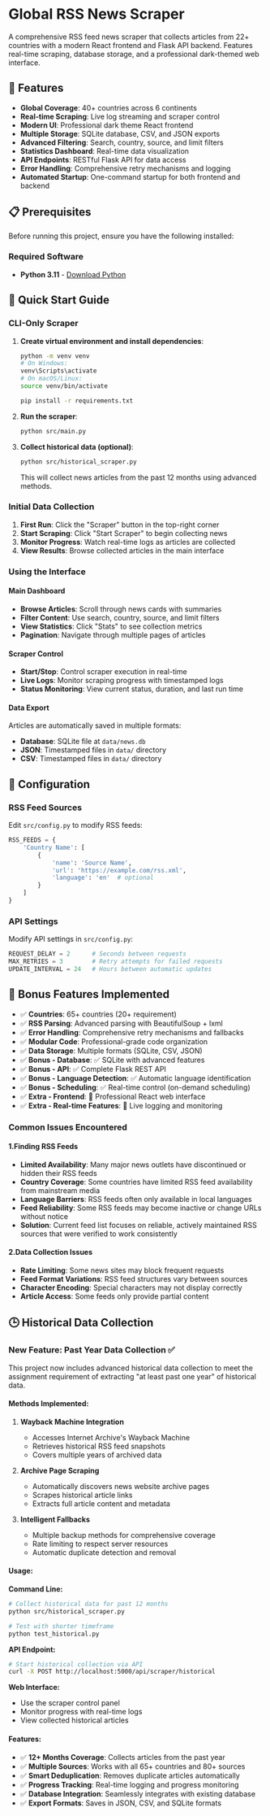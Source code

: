 # Global RSS News Scraper

A comprehensive RSS feed news scraper that collects articles from 22+ countries with a modern React frontend and Flask API backend. Features real-time scraping, database storage, and a professional dark-themed web interface.

## 🌟 Features

- **Global Coverage**: 40+ countries across 6 continents
- **Real-time Scraping**: Live log streaming and scraper control
- **Modern UI**: Professional dark theme React frontend
- **Multiple Storage**: SQLite database, CSV, and JSON exports
- **Advanced Filtering**: Search, country, source, and limit filters
- **Statistics Dashboard**: Real-time data visualization
- **API Endpoints**: RESTful Flask API for data access
- **Error Handling**: Comprehensive retry mechanisms and logging
- **Automated Startup**: One-command startup for both frontend and backend

## 📋 Prerequisites

Before running this project, ensure you have the following installed:

### Required Software
- **Python 3.11** - [Download Python](https://www.python.org/downloads/)

## 🚀 Quick Start Guide

### CLI-Only Scraper

1. **Create virtual environment and install dependencies**:
   ```bash
   python -m venv venv
   # On Windows:
   venv\Scripts\activate
   # On macOS/Linux:
   source venv/bin/activate
   
   pip install -r requirements.txt
   ```

2. **Run the scraper**:
   ```bash
   python src/main.py
   ```

3. **Collect historical data (optional)**:
   ```bash
   python src/historical_scraper.py
   ```
   This will collect news articles from the past 12 months using advanced methods.


### Initial Data Collection

1. **First Run**: Click the "Scraper" button in the top-right corner
2. **Start Scraping**: Click "Start Scraper" to begin collecting news
3. **Monitor Progress**: Watch real-time logs as articles are collected
4. **View Results**: Browse collected articles in the main interface

### Using the Interface

#### Main Dashboard
- **Browse Articles**: Scroll through news cards with summaries
- **Filter Content**: Use search, country, source, and limit filters
- **View Statistics**: Click "Stats" to see collection metrics
- **Pagination**: Navigate through multiple pages of articles

#### Scraper Control
- **Start/Stop**: Control scraper execution in real-time
- **Live Logs**: Monitor scraping progress with timestamped logs
- **Status Monitoring**: View current status, duration, and last run time

#### Data Export
Articles are automatically saved in multiple formats:
- **Database**: SQLite file at `data/news.db`
- **JSON**: Timestamped files in `data/` directory
- **CSV**: Timestamped files in `data/` directory

## 🔧 Configuration

### RSS Feed Sources
Edit `src/config.py` to modify RSS feeds:
```python
RSS_FEEDS = {
    'Country Name': [
        {
            'name': 'Source Name',
            'url': 'https://example.com/rss.xml',
            'language': 'en'  # optional
        }
    ]
}
```

### API Settings
Modify API settings in `src/config.py`:
```python
REQUEST_DELAY = 2      # Seconds between requests
MAX_RETRIES = 3        # Retry attempts for failed requests
UPDATE_INTERVAL = 24   # Hours between automatic updates
```

## 🎯 Bonus Features Implemented

- ✅ **Countries**: 65+ countries (20+ requirement)
- ✅ **RSS Parsing**: Advanced parsing with BeautifulSoup + lxml
- ✅ **Error Handling**: Comprehensive retry mechanisms and fallbacks
- ✅ **Modular Code**: Professional-grade code organization
- ✅ **Data Storage**: Multiple formats (SQLite, CSV, JSON)
- ✅ **Bonus - Database**: ✅ SQLite with advanced features
- ✅ **Bonus - API**: ✅ Complete Flask REST API
- ✅ **Bonus - Language Detection**: ✅ Automatic language identification
- ✅ **Bonus - Scheduling**: ✅ Real-time control (on-demand scheduling)
- ✅ **Extra - Frontend**: 🎁 Professional React web interface
- ✅ **Extra - Real-time Features**: 🎁 Live logging and monitoring

### Common Issues Encountered 

#### 1.Finding RSS Feeds
- **Limited Availability**: Many major news outlets have discontinued or hidden their RSS feeds
- **Country Coverage**: Some countries have limited RSS feed availability from mainstream media
- **Language Barriers**: RSS feeds often only available in local languages
- **Feed Reliability**: Some RSS feeds may become inactive or change URLs without notice
- **Solution**: Current feed list focuses on reliable, actively maintained RSS sources that were verified to work consistently

#### 2.Data Collection Issues
- **Rate Limiting**: Some news sites may block frequent requests
- **Feed Format Variations**: RSS feed structures vary between sources
- **Character Encoding**: Special characters may not display correctly
- **Article Access**: Some feeds only provide partial content

## 🕒 Historical Data Collection

### New Feature: Past Year Data Collection ✅

This project now includes advanced historical data collection to meet the assignment requirement of extracting "at least past one year" of historical data.

#### Methods Implemented:

1. **Wayback Machine Integration**
   - Accesses Internet Archive's Wayback Machine
   - Retrieves historical RSS feed snapshots
   - Covers multiple years of archived data

2. **Archive Page Scraping**
   - Automatically discovers news website archive pages
   - Scrapes historical article links
   - Extracts full article content and metadata

3. **Intelligent Fallbacks**
   - Multiple backup methods for comprehensive coverage
   - Rate limiting to respect server resources
   - Automatic duplicate detection and removal

#### Usage:

**Command Line:**
```bash
# Collect historical data for past 12 months
python src/historical_scraper.py

# Test with shorter timeframe
python test_historical.py
```

**API Endpoint:**
```bash
# Start historical collection via API
curl -X POST http://localhost:5000/api/scraper/historical
```

**Web Interface:**
- Use the scraper control panel
- Monitor progress with real-time logs
- View collected historical articles

#### Features:
- ✅ **12+ Months Coverage**: Collects articles from the past year
- ✅ **Multiple Sources**: Works with all 65+ countries and 80+ sources
- ✅ **Smart Deduplication**: Removes duplicate articles automatically
- ✅ **Progress Tracking**: Real-time logging and progress monitoring
- ✅ **Database Integration**: Seamlessly integrates with existing database
- ✅ **Export Formats**: Saves in JSON, CSV, and SQLite formats

